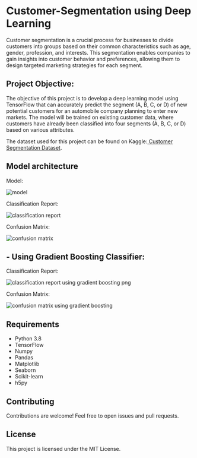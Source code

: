 # Customer-Segmentation using Deep Learning

Customer segmentation is a crucial process for businesses to divide customers into groups based on their common characteristics such as age, gender, profession, and interests. This segmentation enables companies to gain insights into customer behavior and preferences, allowing them to design targeted marketing strategies for each segment.

## Project Objective:
The objective of this project is to develop a deep learning model using TensorFlow that can accurately predict the segment (A, B, C, or D) of new potential customers for an automobile company planning to enter new markets. The model will be trained on existing customer data, where customers have already been classified into four segments (A, B, C, or D) based on various attributes.

The dataset used for this project can be found on Kaggle:[ Customer Segmentation Dataset](https://www.kaggle.com/datasets/abisheksudarshan/customer-segmentation). 


## Model architecture

Model: 

![model](https://github.com/nor-azilah/Customer-Segmentation/assets/141215896/60e87cd5-78d0-488b-91bb-fab2013b9fe8)


Classification Report:

![classification report](https://github.com/nor-azilah/Customer-Segmentation/assets/141215896/4ceff4d2-1cd0-4448-8108-4a1f85d25744)


Confusion Matrix:

![confusion matrix](https://github.com/nor-azilah/Customer-Segmentation/assets/141215896/4882683b-ebd4-4f6a-aba9-bdcc9daf5d14)



## - Using Gradient Boosting Classifier:

Classification Report:

![classification report using gradient boosting png ](https://github.com/nor-azilah/Customer-Segmentation/assets/141215896/7c9200df-6e32-4dbc-a1bf-b3860e10e0ac)


Confusion Matrix:

![confusion matrix using gradient boosting](https://github.com/nor-azilah/Customer-Segmentation/assets/141215896/29ead7fa-dc62-45be-970a-74504bdee5fe)



## Requirements

- Python 3.8
- TensorFlow
- Numpy
- Pandas
- Matplotlib
- Seaborn
- Scikit-learn
- h5py

## Contributing
Contributions are welcome! Feel free to open issues and pull requests.

## License
This project is licensed under the MIT License.





